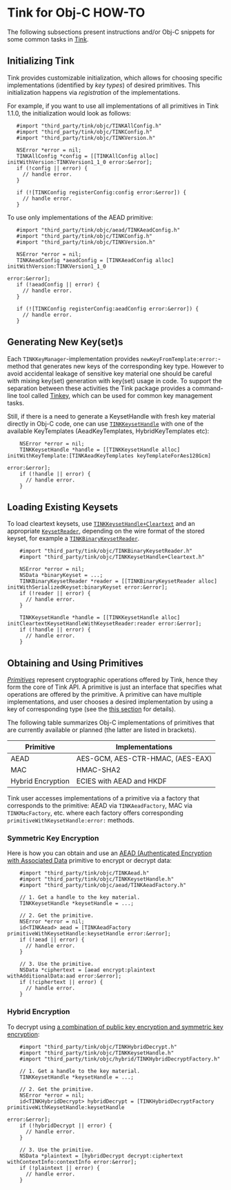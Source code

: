 # Tink for Obj-C HOW-TO

The following subsections present instructions and/or Obj-C snippets for some
common tasks in [Tink](https://github.com/google/tink).

## Initializing Tink

Tink provides customizable initialization, which allows for choosing specific
implementations (identified by _key types_) of desired primitives. This
initialization happens via _registration_ of the implementations.

For example, if you want to use all implementations of all primitives in Tink
1.1.0, the initialization would look as follows:

```objc
   #import "third_party/tink/objc/TINKAllConfig.h"
   #import "third_party/tink/objc/TINKConfig.h"
   #import "third_party/tink/objc/TINKVersion.h"

   NSError *error = nil;
   TINKAllConfig *config = [[TINKAllConfig alloc] initWithVersion:TINKVersion1_1_0 error:&error];
   if (!config || error) {
     // handle error.
   }

   if (![TINKConfig registerConfig:config error:&error]) {
     // handle error.
   }
```

To use only implementations of the AEAD primitive:

```objc
   #import "third_party/tink/objc/aead/TINKAeadConfig.h"
   #import "third_party/tink/objc/TINKConfig.h"
   #import "third_party/tink/objc/TINKVersion.h"

   NSError *error = nil;
   TINKAeadConfig *aeadConfig = [TINKAeadConfig alloc] initWithVersion:TINKVersion1_1_0
                                                                 error:&error];
   if (!aeadConfig || error) {
     // handle error.
   }

   if (![TINKConfig registerConfig:aeadConfig error:&error]) {
     // handle error.
   }
```

## Generating New Key(set)s

Each `TINKKeyManager`-implementation provides `newKeyFromTemplate:error:`-method
that generates new keys of the corresponding key type. However to avoid
accidental leakage of sensitive key material one should be careful with mixing
key(set) generation with key(set) usage in code. To support the separation
between these activities the Tink package provides a command-line tool called
[Tinkey](TINKEY.md), which can be used for common key management tasks.

Still, if there is a need to generate a KeysetHandle with fresh key material
directly in Obj-C code, one can use
[`TINKKeysetHandle`](https://github.com/google/tink/blob/master/objc/TINKKeysetHandle.h)
with one of the available KeyTemplates (AeadKeyTemplates, HybridKeyTemplates
etc):

```objc
    NSError *error = nil;
    TINKKeysetHandle *handle = [[TINKKeysetHandle alloc] initWithKeyTemplate:[TINKAeadKeyTemplates keyTemplateForAes128Gcm]
                                                                       error:&error];
    if (!handle || error) {
      // handle error.
    }
```

## Loading Existing Keysets

To load cleartext keysets, use
[`TINKKeysetHandle+Cleartext`](https://github.com/google/tink/blob/master/objc/TINKKeysetHandle+Cleartext.h)
and an appropriate
[`KeysetReader`](https://github.com/google/tink/blob/master/objc/TINKKeysetReader.h),
depending on the wire format of the stored keyset, for example a
[`TINKBinaryKeysetReader`](https://github.com/google/tink/blob/master/objc/TINKBinaryKeysetReader.h).

```objc
    #import "third_party/tink/objc/TINKBinaryKeysetReader.h"
    #import "third_party/tink/objc/TINKKeysetHandle+Cleartext.h"

    NSError *error = nil;
    NSData *binaryKeyset = ...;
    TINKBinaryKeysetReader *reader = [[TINKBinaryKeysetReader alloc] initWithSerializedKeyset:binaryKeyset error:&error];
    if (!reader || error) {
      // handle error.
    }

    TINKKeysetHandle *handle = [[TINKKeysetHandle alloc] initCleartextKeysetHandleWithKeysetReader:reader error:&error];
    if (!handle || error) {
      // handle error.
    }
```

## Obtaining and Using Primitives

[_Primitives_](PRIMITIVES.md) represent cryptographic operations offered by
Tink, hence they form the core of Tink API. A primitive is just an interface
that specifies what operations are offered by the primitive. A primitive can
have multiple implementations, and user chooses a desired implementation by
using a key of corresponding type (see the [this
section](KEY-MANAGEMENT.md#key-keyset-and-keysethandle) for details).

The following table summarizes Obj-C implementations of primitives that are
currently available or planned (the latter are listed in brackets).

Primitive         | Implementations
----------------- | --------------------------------
AEAD              | AES-GCM, AES-CTR-HMAC, (AES-EAX)
MAC               | HMAC-SHA2
Hybrid Encryption | ECIES with AEAD and HKDF

Tink user accesses implementations of a primitive via a factory that corresponds
to the primitive: AEAD via `TINKAeadFactory`, MAC via `TINKMacFactory`, etc.
where each factory offers corresponding `primitiveWithKeysetHandle:error:`
methods.

### Symmetric Key Encryption

Here is how you can obtain and use an [AEAD (Authenticated Encryption with
Associated Data](PRIMITIVES.md#authenticated-encryption-with-associated-data)
primitive to encrypt or decrypt data:

```objc
    #import "third_party/tink/objc/TINKAead.h"
    #import "third_party/tink/objc/TINKKeysetHandle.h"
    #import "third_party/tink/objc/aead/TINKAeadFactory.h"

    // 1. Get a handle to the key material.
    TINKKeysetHandle *keysetHandle = ...;

    // 2. Get the primitive.
    NSError *error = nil;
    id<TINKAead> aead = [TINKAeadFactory primitiveWithKeysetHandle:keysetHandle error:&error];
    if (!aead || error) {
      // handle error.
    }

    // 3. Use the primitive.
    NSData *ciphertext = [aead encrypt:plaintext withAdditionalData:aad error:&error];
    if (!ciphertext || error) {
      // handle error.
    }
```

### Hybrid Encryption

To decrypt using [a combination of public key encryption and symmetric key
encryption](PRIMITIVES.md#hybrid-encryption):

```objc
    #import "third_party/tink/objc/TINKHybridDecrypt.h"
    #import "third_party/tink/objc/TINKKeysetHandle.h"
    #import "third_party/tink/objc/hybrid/TINKHybridDecryptFactory.h"

    // 1. Get a handle to the key material.
    TINKKeysetHandle *keysetHandle = ...;

    // 2. Get the primitive.
    NSError *error = nil;
    id<TINKHybridDecrypt> hybridDecrypt = [TINKHybridDecryptFactory primitiveWithKeysetHandle:keysetHandle
                                                                                        error:&error];
    if (!hybridDecrypt || error) {
      // handle error.
    }

    // 3. Use the primitive.
    NSData *plaintext = [hybridDecrypt decrypt:ciphertext withContextInfo:contextInfo error:&error];
    if (!plaintext || error) {
      // handle error.
    }
```
